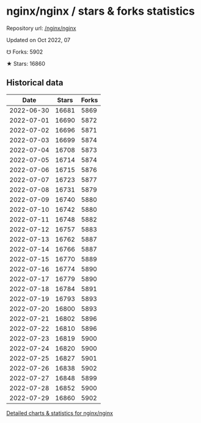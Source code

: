 # nginx/nginx / stars & forks statistics

Repository url: [/nginx/nginx](https://github.com/nginx/nginx)

Updated on Oct 2022, 07

☋ Forks: 5902

★ Stars: 16860

## Historical data
| Date | Stars | Forks |
|------|-------|-------|
| 2022-06-30 | 16681 | 5869 | 
| 2022-07-01 | 16690 | 5872 | 
| 2022-07-02 | 16696 | 5871 | 
| 2022-07-03 | 16699 | 5874 | 
| 2022-07-04 | 16708 | 5873 | 
| 2022-07-05 | 16714 | 5874 | 
| 2022-07-06 | 16715 | 5876 | 
| 2022-07-07 | 16723 | 5877 | 
| 2022-07-08 | 16731 | 5879 | 
| 2022-07-09 | 16740 | 5880 | 
| 2022-07-10 | 16742 | 5880 | 
| 2022-07-11 | 16748 | 5882 | 
| 2022-07-12 | 16757 | 5883 | 
| 2022-07-13 | 16762 | 5887 | 
| 2022-07-14 | 16766 | 5887 | 
| 2022-07-15 | 16770 | 5889 | 
| 2022-07-16 | 16774 | 5890 | 
| 2022-07-17 | 16779 | 5890 | 
| 2022-07-18 | 16784 | 5891 | 
| 2022-07-19 | 16793 | 5893 | 
| 2022-07-20 | 16800 | 5893 | 
| 2022-07-21 | 16802 | 5896 | 
| 2022-07-22 | 16810 | 5896 | 
| 2022-07-23 | 16819 | 5900 | 
| 2022-07-24 | 16820 | 5900 | 
| 2022-07-25 | 16827 | 5901 | 
| 2022-07-26 | 16838 | 5902 | 
| 2022-07-27 | 16848 | 5899 | 
| 2022-07-28 | 16852 | 5900 | 
| 2022-07-29 | 16860 | 5902 | 


[Detailed charts & statistics for nginx/nginx](https://reviewgithub.com/rep/nginx/nginx)
